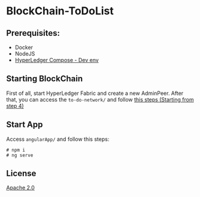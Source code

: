 # BlockChain-ToDoList
## Prerequisites:
* Docker
* NodeJS
* [HyperLedger Compose - Dev env](https://hyperledger.github.io/composer/installing/development-tools.html)

## Starting BlockChain
First of all, start HyperLedger Fabric and create a new AdminPeer.
After that, you can access the `to-do-network/` and follow [this steps (Starting from step 4)](https://hyperledger.github.io/composer/tutorials/developer-tutor)
## Start App
Access `angularApp/` and follow this steps:

````
# npm i
# ng serve
````

## License
[Apache 2.0](https://github.com/pedrohlcastro/BlockChain-ToDoList/blob/master/LICENSE)

